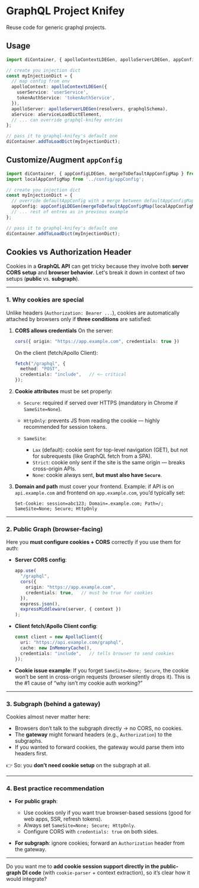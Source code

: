 # GraphQL Project Knifey

Reuse code for generic graphql projects.

## Usage

```ts
import diContainer, { apolloContextLDEGen, apolloServerLDEGen, appConfigLDEGen } from 'graphql-knifey';

// create you injection dict
const myInjectionDict = {
  // map config from env
  apolloContext: apolloContextLDEGen({
    userService: 'userService',
    tokenAuthService: 'tokenAuthService',
  }),
  apolloServer: apolloServerLDEGen(resolvers, graphqlSchema),
  aService: aServiceLoadDictElement,
  // ... can override graphql-knifey entries
};

// pass it to graphql-knifey's default one
diContainer.addToLoadDict(myInjectionDict);
```

## Customize/Augment `appConfig`

```ts
import diContainer, { appConfigLDEGen, mergeToDefaultAppConfigMap } from 'graphql-knifey';
import localAppConfigMap from '../config/appConfig';

// create you injection dict
const myInjectionDict = {
  // override defaultAppConfig with a merge between defaultAppConfigMap and your localAppConfigMap
  appConfig: appConfigLDEGen(mergeToDefaultAppConfigMap(localAppConfigMap)),
  // ... rest of entres as in previous example
};

// pass it to graphql-knifey's default one
diContainer.addToLoadDict(myInjectionDict);
```

## Cookies vs Authorization Header

Cookies in a **GraphQL API** can get tricky because they involve both **server CORS setup** and **browser behavior**. Let's break it down in context of two setups (**public** vs. **subgraph**).

---

### 1. Why cookies are special

Unlike headers (`Authorization: Bearer ...`), cookies are automatically attached by browsers only if **three conditions** are satisfied:

1. **CORS allows credentials**
   On the server:

   ```ts
   cors({ origin: "https://app.example.com", credentials: true })
   ```

   On the client (fetch/Apollo Client):

   ```ts
   fetch("/graphql", {
     method: "POST",
     credentials: "include",   // <— critical
   });
   ```

2. **Cookie attributes** must be set properly:

   * `Secure`: required if served over HTTPS (mandatory in Chrome if `SameSite=None`).
   * `HttpOnly`: prevents JS from reading the cookie — highly recommended for session tokens.
   * `SameSite`:

     * `Lax` (default): cookie sent for top-level navigation (GET), but not for subrequests (like GraphQL fetch from a SPA).
     * `Strict`: cookie only sent if the site is the same origin — breaks cross-origin APIs.
     * `None`: cookie always sent, **but must also have `Secure`**.

3. **Domain and path** must cover your frontend.
   Example: if API is on `api.example.com` and frontend on `app.example.com`, you’d typically set:

   ```http
   Set-Cookie: session=abc123; Domain=.example.com; Path=/; SameSite=None; Secure; HttpOnly
   ```

---

### 2. Public Graph (browser-facing)

Here you **must configure cookies + CORS** correctly if you use them for auth:

* **Server CORS config**:

  ```ts
  app.use(
    "/graphql",
    cors({
      origin: "https://app.example.com",
      credentials: true,   // must be true for cookies
    }),
    express.json(),
    expressMiddleware(server, { context })
  );
  ```

* **Client fetch/Apollo Client config**:

  ```ts
  const client = new ApolloClient({
    uri: "https://api.example.com/graphql",
    cache: new InMemoryCache(),
    credentials: "include",   // tells browser to send cookies
  });
  ```

* **Cookie issue example**:
  If you forget `SameSite=None; Secure`, the cookie won’t be sent in cross-origin requests (browser silently drops it). This is the #1 cause of “why isn’t my cookie auth working?”

---

### 3. Subgraph (behind a gateway)

Cookies almost never matter here:

* Browsers don’t talk to the subgraph directly → no CORS, no cookies.
* The **gateway** might forward headers (e.g., `Authorization`) to the subgraphs.
* If you wanted to forward cookies, the gateway would parse them into headers first.

👉 So: you **don’t need cookie setup** on the subgraph at all.

---

### 4. Best practice recommendation

* **For public graph**:

  * Use cookies only if you want true browser-based sessions (good for web apps, SSR, refresh tokens).
  * Always set `SameSite=None; Secure; HttpOnly`.
  * Configure CORS with `credentials: true` on both sides.
* **For subgraph**: ignore cookies; forward an `Authorization` header from the gateway.

---

Do you want me to **add cookie session support directly in the public-graph DI code** (with `cookie-parser` + context extraction), so it’s clear how it would integrate?
